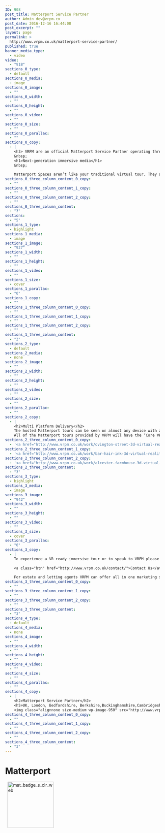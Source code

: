 ```yaml
---
ID: 908
post_title: Matterport Service Partner
author: Admin dev@vrpm.co
post_date: 2016-12-16 16:44:00
post_excerpt: ""
layout: page
permalink: >
  http://www.vrpm.co.uk/matterport-service-partner/
published: true
banner_media_type:
  - video
video:
  - "918"
sections_0_type:
  - default
sections_0_media:
  - image
sections_0_image:
  - ""
sections_0_width:
  - ""
sections_0_height:
  - ""
sections_0_video:
  - ""
sections_0_size:
  - ""
sections_0_parallax:
  - ""
sections_0_copy:
  - |
    <h3> VRPM are an official Matterport Service Partner operating throughout the UK and Europe.</h3>
    &nbsp;
    <h1>Next-generation immersive media</h1>
    &nbsp;
    
    Matterport Spaces aren’t like your traditional virtual tour. They arre completely new form of immersive 3D presentation that invites you to explore a place as if you were really there. Step inside a Matterport Space from VRPM and start exploring somewhere new.
sections_0_three_column_content_0_copy:
  - ""
sections_0_three_column_content_1_copy:
  - ""
sections_0_three_column_content_2_copy:
  - ""
sections_0_three_column_content:
  - "3"
sections:
  - "5"
sections_1_type:
  - highlight
sections_1_media:
  - image
sections_1_image:
  - "927"
sections_1_width:
  - ""
sections_1_height:
  - ""
sections_1_video:
  - ""
sections_1_size:
  - cover
sections_1_parallax:
  - "0"
sections_1_copy:
  - ""
sections_1_three_column_content_0_copy:
  - ""
sections_1_three_column_content_1_copy:
  - ""
sections_1_three_column_content_2_copy:
  - ""
sections_1_three_column_content:
  - "3"
sections_2_type:
  - default
sections_2_media:
  - none
sections_2_image:
  - ""
sections_2_width:
  - ""
sections_2_height:
  - ""
sections_2_video:
  - ""
sections_2_size:
  - ""
sections_2_parallax:
  - ""
sections_2_copy:
  - |
    <h2>Multi Platform Delivery</h2>
    The hosted Matterport tours can be seen on almost any device with an internet connection.  Or you can download the tours into your own Matterport Showcase App if you become a collaborator with VRPM.
    All of the Matterport tours provided by VRPM will have the ‘Core VR’ enabled unless specifically requested.   This means that anyone viewing the space can see it through Google Cardboard or a Samsung Gear VR device.
sections_2_three_column_content_0_copy:
  - '<a href="http://www.vrpm.co.uk/work/ovington-street-3d-virtual-reality-tour/"><img class="alignnone size-medium wp-image-935" src="http://www.vrpm.co.uk/wp-content/uploads/2016/12/Residential-300x171.jpg" alt="residential" width="300" height="171" /></a>'
sections_2_three_column_content_1_copy:
  - '<a href="http://www.vrpm.co.uk/work/bar-hair-ink-3d-virtual-reality-tour/"><img class="alignnone size-medium wp-image-936" src="http://www.vrpm.co.uk/wp-content/uploads/2016/12/commercial-300x171.jpg" alt="commercial" width="300" height="171" /></a>'
sections_2_three_column_content_2_copy:
  - '<a href="http://www.vrpm.co.uk/work/alcester-farmhouse-3d-virtual-reality-tour/"><img class="alignnone size-medium wp-image-937" src="http://www.vrpm.co.uk/wp-content/uploads/2016/12/holiday-300x171.jpg" alt="holiday" width="300" height="171" /></a>'
sections_2_three_column_content:
  - "3"
sections_3_type:
  - highlight
sections_3_media:
  - image
sections_3_image:
  - "942"
sections_3_width:
  - ""
sections_3_height:
  - ""
sections_3_video:
  - ""
sections_3_size:
  - cover
sections_3_parallax:
  - "0"
sections_3_copy:
  - |
    To experience a VR ready immersive tour or to speak to VRPM please call on 020 3488 0506 or...
    
    <a class="btn" href="http://www.vrpm.co.uk/contact/">Contact Us</a>
    
    For estate and letting agents VRPM can offer all in one marketing solutions with floor plans and pictures.
sections_3_three_column_content_0_copy:
  - ""
sections_3_three_column_content_1_copy:
  - ""
sections_3_three_column_content_2_copy:
  - ""
sections_3_three_column_content:
  - "3"
sections_4_type:
  - default
sections_4_media:
  - none
sections_4_image:
  - ""
sections_4_width:
  - ""
sections_4_height:
  - ""
sections_4_video:
  - ""
sections_4_size:
  - ""
sections_4_parallax:
  - ""
sections_4_copy:
  - |
    <h2>Matterport Service Partner</h2>
    <h5>UK, London, Bedfordshire, Berkshire,Buckinghamshire,Cambridgeshire, Cheshire, Cleveland, Cornwall, County Durham, Cumbria, Derbyshire, Devon, Dorset, East Riding of Yorkshire, East Sussex, Essex, Gloucestershire, Greater London, Greater Manchester, Hampshire, Herefordshire, Hertfordshire, Isle of Wight, Kent, Lancashire, Leicestershire, Lincolnshire, Merseyside, Norfolk, North Yorkshire, Northamptonshire, Northumberland, Nottinghamshire, Oxfordshire, Rutland, Shropshire, Somerset, South Yorkshire, Staffordshire, Suffolk, Surrey, Tyne &amp; Wear, Warwickshire, West Midlands, West Sussex, West Yorkshire, Wiltshire, Worcestershire, Bath, Birmingham, Bradford, Brighton and Hove, Bristol, Cambridge, Canterbury, Carlisle, Chester, Chichester, Coventry, Derby, Durham, Ely, Exeter, Gloucester, Hereford, Kingston upon Hull,  Lancaster, Leeds, Leicester, Lichfield, Lincoln, Liverpool, City of London, Manchester,Newcastle, Norwich, Nottingham, Oxford, Peterborough, Plymouth, Portsmouth, Preston, Ripon, Salford, Salisbury, Sheffield, Southampton, St Albans, Stoke-on-Trent, Sunderland, Truro, Wakefield, Wells, Westminster, Winchester, Wolverhampton, Worcester, York</h5>
    <img class="alignnone size-medium wp-image-950" src="http://www.vrpm.co.uk/wp-content/uploads/2016/12/MAT_pwrd_s_clr_web-300x110.png" alt="mat_pwrd_s_clr_web" width="300" height="110" />
sections_4_three_column_content_0_copy:
  - ""
sections_4_three_column_content_1_copy:
  - ""
sections_4_three_column_content_2_copy:
  - ""
sections_4_three_column_content:
  - "3"
---
```

<h1>Matterport</h1>
&nbsp;

<img class="alignnone wp-image-912 size-thumbnail" src="http://www.vrpm.co.uk/wp-content/uploads/2016/12/mat_badge_s_clr_web-150x150.png" alt="mat_badge_s_clr_web" width="150" height="150" />